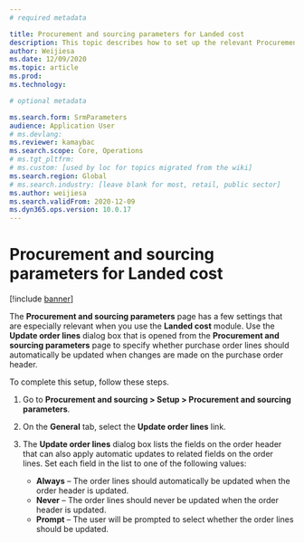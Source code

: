 ```yaml
---
# required metadata

title: Procurement and sourcing parameters for Landed cost
description: This topic describes how to set up the relevant Procurement and sourcing parameters when you use the Landed cost module.
author: Weijiesa
ms.date: 12/09/2020
ms.topic: article
ms.prod: 
ms.technology: 

# optional metadata

ms.search.form: SrmParameters
audience: Application User
# ms.devlang: 
ms.reviewer: kamaybac
ms.search.scope: Core, Operations
# ms.tgt_pltfrm: 
# ms.custom: [used by loc for topics migrated from the wiki]
ms.search.region: Global
# ms.search.industry: [leave blank for most, retail, public sector]
ms.author: weijiesa
ms.search.validFrom: 2020-12-09
ms.dyn365.ops.version: 10.0.17
---
```


# Procurement and sourcing parameters for Landed cost

[!include [banner](../../includes/banner.md)]

The **Procurement and sourcing parameters** page has a few settings that are especially relevant when you use the **Landed cost** module. Use the **Update order lines** dialog box that is opened from the **Procurement and sourcing parameters** page to specify whether purchase order lines should automatically be updated when changes are made on the purchase order header.

To complete this setup, follow these steps.

1. Go to **Procurement and sourcing \> Setup \> Procurement and sourcing parameters**.
1. On the **General** tab, select the **Update order lines** link.
1. The **Update order lines** dialog box lists the fields on the order header that can also apply automatic updates to related fields on the order lines. Set each field in the list to one of the following values:

    - **Always** – The order lines should automatically be updated when the order header is updated.
    - **Never** – The order lines should never be updated when the order header is updated.
    - **Prompt** – The user will be prompted to select whether the order lines should be updated.

